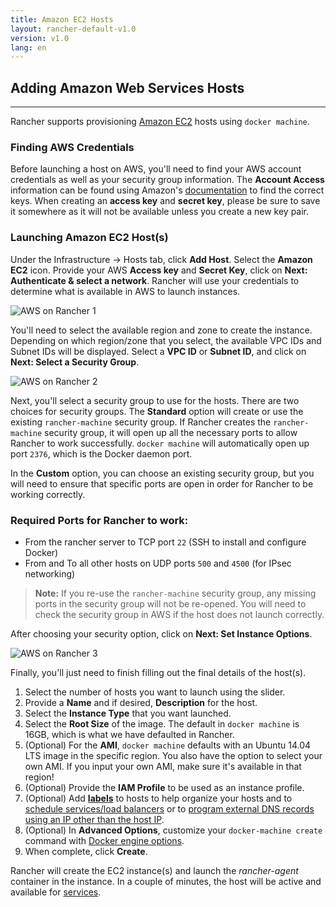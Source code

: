 ```yaml
---
title: Amazon EC2 Hosts 
layout: rancher-default-v1.0
version: v1.0
lang: en
---
```


## Adding Amazon Web Services Hosts
---

Rancher supports provisioning [Amazon EC2](http://aws.amazon.com/ec2/) hosts using `docker machine`. 

### Finding AWS Credentials
Before launching a host on AWS, you'll need to find your AWS account credentials as well as your security group information. The **Account Access** information can be found using Amazon's [documentation](http://docs.aws.amazon.com/AWSSimpleQueueService/latest/SQSGettingStartedGuide/AWSCredentials.html) to find the correct keys. When creating an **access key** and **secret key**, please be sure to save it somewhere as it will not be available unless you create a new key pair. 

### Launching Amazon EC2 Host(s)

Under the Infrastructure -> Hosts tab, click **Add Host**. Select the **Amazon EC2** icon. Provide your AWS **Access key** and **Secret Key**, click on **Next: Authenticate & select a network**. Rancher will use your credentials to determine what is available in AWS to launch instances.

![AWS on Rancher 1]({{site.baseurl}}/img/rancher/rancher_aws_1.png)

You'll need to select the available region and zone to create the instance. Depending on which region/zone that you select, the available VPC IDs and Subnet IDs will be displayed. Select a **VPC ID** or **Subnet ID**, and click on **Next: Select a Security Group**. 

![AWS on Rancher 2]({{site.baseurl}}/img/rancher/rancher_aws_2.png)

Next, you'll select a security group to use for the hosts. There are two choices for security groups. The **Standard** option will create or use the existing `rancher-machine` security group. If Rancher creates the `rancher-machine` security group, it will open up all the necessary ports to allow Rancher to work successfully. `docker machine` will automatically open up port `2376`, which is the Docker daemon port. 

In the **Custom** option, you can choose an existing security group, but you will need to ensure that specific ports are open in order for Rancher to be working correctly. 

<a id="EC2Ports"></a>

### Required Ports for Rancher to work:

 * From the rancher server to TCP port `22` (SSH to install and configure Docker)
 * From and To all other hosts on UDP ports `500` and `4500` (for IPsec networking)

> **Note:** If you re-use the `rancher-machine` security group, any missing ports in the security group will not be re-opened. You will need to check the security group in AWS if the host does not launch correctly. 

After choosing your security option, click on **Next: Set Instance Options**. 

![AWS on Rancher 3]({{site.baseurl}}/img/rancher/rancher_aws_3.png)

Finally, you'll just need to finish filling out the final details of the host(s).

1. Select the number of hosts you want to launch using the slider.
2. Provide a **Name** and if desired, **Description** for the host.
3. Select the **Instance Type** that you want launched. 
4. Select the **Root Size** of the image. The default in `docker machine` is 16GB, which is what we have defaulted in Rancher. 
5. (Optional) For the **AMI**, `docker machine` defaults with an Ubuntu 14.04 LTS image in the specific region. You also have the option to select your own AMI. If you input your own AMI, make sure it's available in that region!
6. (Optional) Provide the **IAM Profile** to be used as an instance profile. 
7. (Optional) Add **[labels]({{site.baseurl}}/rancher/{{page.version}}/{{page.lang}}/rancher-ui/infrastructure/hosts/#labels)** to hosts to help organize your hosts and to [schedule services/load balancers]({{site.baseurl}}/rancher/{{page.version}}/{{page.lang}}/rancher-ui/scheduling/) or to [program external DNS records using an IP other than the host IP]({{site.baseurl}}/rancher/{{page.version}}/{{page.lang}}/rancher-services/dns-service/#using-a-specific-ip-for-external-dns).
8. (Optional) In **Advanced Options**, customize your `docker-machine create` command with [Docker engine options](https://docs.docker.com/machine/reference/create/#specifying-configuration-options-for-the-created-docker-engine). 
9. When complete, click **Create**. 

Rancher will create the EC2 instance(s) and launch the _rancher-agent_ container in the instance. In a couple of minutes, the host will be active and available for [services]({{site.baseurl}}/rancher/{{page.version}}/{{page.lang}}/rancher-ui/applications/stacks/adding-services/).


